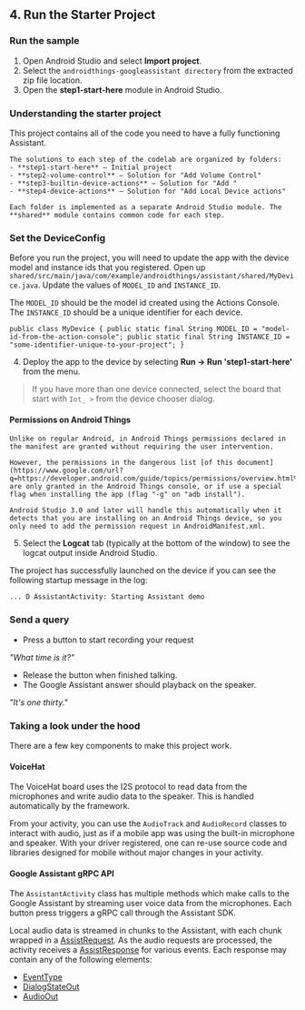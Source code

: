 ## 4. Run the Starter Project
### Run the sample

1. Open Android Studio and select **Import project**.
2. Select the `androidthings-googleassistant directory` from the extracted zip file location.
3. Open the **step1-start-here** module in Android Studio.

### Understanding the starter project

This project contains all of the code you need to have a fully functioning Assistant.

    The solutions to each step of the codelab are organized by folders:  
    - **step1-start-here** — Initial project  
    - **step2-volume-control** — Solution for "Add Volume Control"  
    - **step3-builtin-device-actions** — Solution for "Add "  
    - **step4-device-actions** — Solution for "Add Local Device actions"  
    
    Each folder is implemented as a separate Android Studio module. The **shared** module contains common code for each step.

### Set the DeviceConfig

Before you run the project, you will need to update the app with the device model and instance ids that you registered. Open up `shared/src/main/java/com/example/androidthings/assistant/shared/MyDevice.java`. Update the values of `MODEL_ID` and `INSTANCE_ID`.

The `MODEL_ID` should be the model id created using the Actions Console. The `INSTANCE_ID` should be a unique identifier for each device.

`
public class MyDevice {
    public static final String MODEL_ID = "model-id-from-the-action-console";
    public static final String INSTANCE_ID = "some-identifier-unique-to-your-project";
}
`

4. Deploy the app to the device by selecting **Run → Run 'step1-start-here'** from the menu.

> If you have more than one device connected, select the board that start with `Iot_ >` from the device chooser dialog.

#### Permissions on Android Things
    
    Unlike on regular Android, in Android Things permissions declared in the manifest are granted without requiring the user intervention.  
    
    However, the permissions in the dangerous list [of this document](https://www.google.com/url?q=https://developer.android.com/guide/topics/permissions/overview.html%23dangerous_permissions&sa=D&ust=1523434137580000&usg=AFQjCNHvIiyUScOjASsbJ9xaIe4hSANQxQ), are only granted in the Android Things console, or if use a special flag when installing the app (flag "-g" on "adb install").  
    
    Android Studio 3.0 and later will handle this automatically when it detects that you are installing on an Android Things device, so you only need to add the permission request in AndroidManifest.xml.

5. Select the **Logcat** tab (typically at the bottom of the window) to see the logcat output inside Android Studio.

The project has successfully launched on the device if you can see the following startup message in the log:

`... D AssistantActivity: Starting Assistant demo`

### Send a query

- Press a button to start recording your request

*"What time is it?"*

- Release the button when finished talking.
- The Google Assistant answer should playback on the speaker.

*"It's one thirty."*

### Taking a look under the hood
There are a few key components to make this project work.

#### VoiceHat

The VoiceHat board uses the I2S protocol to read data from the microphones and write audio data to the speaker. This is handled automatically by the framework.

From your activity, you can use the `AudioTrack` and `AudioRecord` classes to interact with audio, just as if a mobile app was using the built-in microphone and speaker. With your driver registered, one can re-use source code and libraries designed for mobile without major changes in your activity.

#### Google Assistant gRPC API

The `AssistantActivity` class has multiple methods which make calls to the Google Assistant by streaming user voice data from the microphones. Each button press triggers a gRPC call through the Assistant SDK.

Local audio data is streamed in chunks to the Assistant, with each chunk wrapped in a [AssistRequest](https://developers.google.com/assistant/sdk/reference/rpc/google.assistant.embedded.v1alpha2#assistrequest). As the audio requests are processed, the activity receives a [AssistResponse](https://developers.google.com/assistant/sdk/reference/rpc/google.assistant.embedded.v1alpha2#assistresponse) for various events. Each response may contain any of the following elements:

- [EventType](https://developers.google.com/assistant/sdk/reference/rpc/google.assistant.embedded.v1alpha2#eventtype)
- [DialogStateOut](https://developers.google.com/assistant/sdk/reference/rpc/google.assistant.embedded.v1alpha2#dialogstateout)
- [AudioOut](https://developers.google.com/assistant/sdk/reference/rpc/google.assistant.embedded.v1alpha2#audioout)

